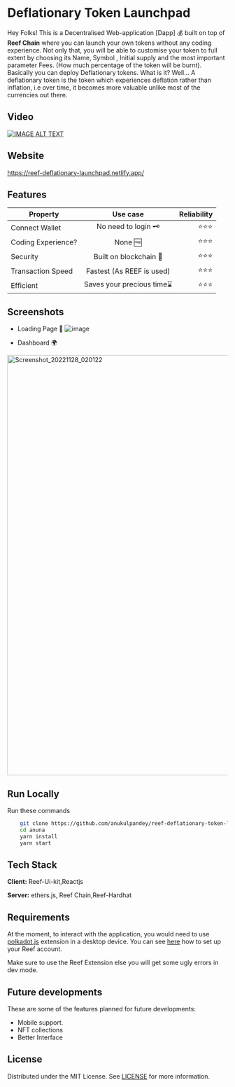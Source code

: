 # Deflationary Token Launchpad

Hey Folks! This is a Decentralised Web-application [Dapp] 💰 built on top of **Reef Chain** where you can launch your own tokens without any coding experience. Not only that, you will be able to customise your token to full extent by choosing its Name, Symbol , Initial supply and the most important parameter Fees. (How much percentage of the token will be burnt). Basically you can deploy Deflationary tokens. What is it? Well... A deflationary token is the token which experiences deflation rather than inflation, i.e over time, it becomes more valuable unlike most of the currencies out there.

## Video
[![IMAGE ALT TEXT](http://img.youtube.com/vi/3BYIsSOrzJ0/0.jpg)](http://www.youtube.com/watch?v=3BYIsSOrzJ0 "Watch Me")

## Website
https://reef-deflationary-launchpad.netlify.app/

## Features
|Property      |Use case         | Reliability  |
| ------------- |:-------------:| -----:|
| Connect Wallet| No need to login 🗝️ | ⭐⭐⭐ |
| Coding Experience?  | None 🆓    |    ⭐⭐⭐ |
| Security | Built on blockchain 🤙    |    ⭐⭐⭐ |
| Transaction Speed | Fastest (As REEF is used) |    ⭐⭐⭐ |
| Efficient | Saves your precious time⌛ |    ⭐⭐⭐ |

## Screenshots
- Loading Page 📂
![image](https://user-images.githubusercontent.com/62092256/204230026-28341e61-d43d-46ba-a885-85a19c001185.png)

- Dashboard 🌍
<img width="960" alt="Screenshot_20221128_020122" src="https://user-images.githubusercontent.com/62092256/204230139-30b5a01e-1c0f-426e-a511-db7f89eed106.png">


## Run Locally

Run these commands

```bash
    git clone https://github.com/anukulpandey/reef-deflationary-token-launchpad anuna
    cd anuna
    yarn install
    yarn start
```

## Tech Stack

**Client:** Reef-Ui-kit,Reactjs 

**Server:** ethers.js, Reef Chain,Reef-Hardhat


## Requirements

At the moment, to interact with the application, you would need to use [polkadot.js](https://polkadot.js.org/extension/) extension in a desktop device. 
You can see [here](https://www.youtube.com/watch?v=FdWmdGZfXw4) how to set up your Reef account.

Make sure to use the Reef Extension else you will get some ugly errors in dev mode.

## Future developments

These are some of the features planned for future developments:
- Mobile support.
- NFT collections
- Better Interface

## License

Distributed under the MIT License. See [LICENSE](LICENSE) for more information.
